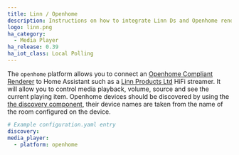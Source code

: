 ```yaml
---
title: Linn / Openhome
description: Instructions on how to integrate Linn Ds and Openhome renderers into Home Assistant.
logo: linn.png
ha_category:
  - Media Player
ha_release: 0.39
ha_iot_class: Local Polling
---
```


The `openhome` platform allows you to connect an [Openhome Compliant Renderer](http://openhome.org/) to Home Assistant such as a [Linn Products Ltd](https://www.linn.co.uk) HiFi streamer. It will allow you to control media playback, volume, source and see the current playing item. Openhome devices should be discovered by using the [the discovery component](/integrations/discovery/), their device names are taken from the name of the room configured on the device.

```yaml
# Example configuration.yaml entry
discovery:
media_player:
  - platform: openhome
```
